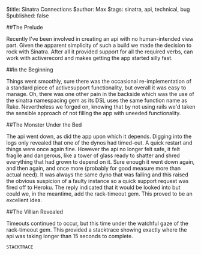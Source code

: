 $title: Sinatra Connections
$author: Max
$tags: sinatra, api, technical, bug
$published: false

##The Prelude

Recently I&#39;ve been involved in creating an api with no human-intended view
part.  Given the apparent simplicity of such a build we made the decision to
rock with Sinatra. After all it provided support for all the required verbs,
can work with activerecord and makes getting the app started silly fast.

##In the Beginning

Things went smoothly, sure there was the occasional re-implementation of a
standard piece of activesupport functionality, but overall it was easy to
manage. Oh, there was one other pain in the backside which was the use of the
sinatra namespacing gem as its DSL uses the same function name as Rake.
Nevertheless we forged on, knowing that by not using rails we&#39;d taken the
sensible approach of not filling the app with uneeded functionality.

##The Monster Under the Bed

The api went down, as did the app upon which it depends. Digging into the logs
only revealed that one of the dynos had timed-out. A quick restart and things
were once again fine. However the api no longer felt safe, it felt fragile and
dangerous, like a tower of glass ready to shatter and shred everything that had
grown to depend on it. Sure enough it went down again, and then again, and once
more (probably for good measure more than actual need). It was always the same
dyno that was failing and this raised the obvious suspicion of a faulty
instance so a quick support request was fired off to Heroku. The reply
indicated that it would be looked into but could we, in the meantime, add the
rack-timeout gem. This proved to be an excellent idea.

##The Villian Revealed

Timeouts continued to occur, but this time under the watchful gaze of the
rack-timeout gem. This provided a stacktrace showing exactly where the api was
taking longer than 15 seconds to complete. 

~~~
STACKTRACE
~~~

